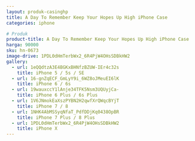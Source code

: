 ```yaml
---
layout: produk-casinghp
title: A Day To Remember Keep Your Hopes Up High iPhone Case
categories: iphone

# Produk
product-title: A Day To Remember Keep Your Hopes Up High iPhone Case
harga: 90000
sku: hn-0673
image-drive: 1PDL0dHmTerbWx2_6R4PjW4OHsSDBkHW2
gallery:
  - url: 1eQQdtzA3E4BGKxBHNfzBZUW-IEr4c32s
    title: iPhone 5 / 5s / SE
  - url: 16-gnZqECF_GmLyY9i_6WZ8oJMeuEI6lK
    title: iPhone 6 / 6s
  - url: 19wauxccY1lAnje34TFK5Nsm3UQUyjCa-
    title: iPhone 6 Plus / 6s Plus
  - url: 1V6JNmokEaXszPYBN2H2qwfXrQWqcBYjT
    title: iPhone 7 / 8
  - url: 1NHK4AbMSSyqNfaT_PdfDDjKq0438OpBR
    title: iPhone 7 Plus / 8 Plus
  - url: 1PDL0dHmTerbWx2_6R4PjW4OHsSDBkHW2
    title: iPhone X
---
```

